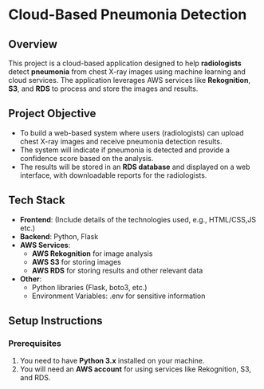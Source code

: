 # Cloud-Based Pneumonia Detection

## Overview
This project is a cloud-based application designed to help **radiologists** detect **pneumonia** from chest X-ray images using machine learning and cloud services. The application leverages AWS services like **Rekognition**, **S3**, and **RDS** to process and store the images and results. 

## Project Objective
- To build a web-based system where users (radiologists) can upload chest X-ray images and receive pneumonia detection results.
- The system will indicate if pneumonia is detected and provide a confidence score based on the analysis.
- The results will be stored in an **RDS database** and displayed on a web interface, with downloadable reports for the radiologists.

## Tech Stack
- **Frontend**: (Include details of the technologies used, e.g., HTML/CSS,JS etc.)
- **Backend**: Python, Flask
- **AWS Services**: 
  - **AWS Rekognition** for image analysis
  - **AWS S3** for storing images
  - **AWS RDS** for storing results and other relevant data
- **Other**: 
  - Python libraries (Flask, boto3, etc.)
  - Environment Variables: .env for sensitive information

## Setup Instructions

### Prerequisites
1. You need to have **Python 3.x** installed on your machine.
2. You will need an **AWS account** for using services like Rekognition, S3, and RDS.

